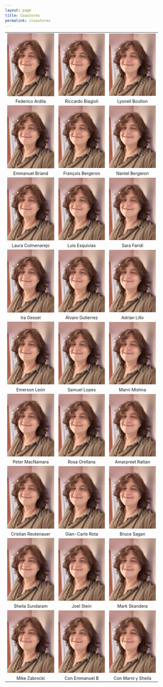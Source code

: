 ```yaml
---
layout: page
title: Coautores
permalink: /coautores
---
```


| | | |
|:-------------------------:|:-------------------------:|:-------------------------:|
|<img width="160"   src="mrosas.jpg"> |  <img width="160"   src="mrosas.jpg"> | <img width="160"   src="mrosas.jpg"> |
| Federico Ardila | Riccardo Biagioli | Lyonell Boulton |
|<img width="160"   src="mrosas.jpg">   | <img width="160"   src="mrosas.jpg"> |<img width="160"  src="mrosas.jpg"> |
| Emmanuel Briand | François Bergeron | Nantel Bergeron |
|<img width="160"  src="mrosas.jpg"> |<img width="160"   src="mrosas.jpg">|<img width="160"   src="mrosas.jpg"> |
| Laura Colmenarejo | Luis Esquivias | Sara Faridi | 
|<img width="160"  src="mrosas.jpg"> |<img width="160"   src="mrosas.jpg">|<img width="160"   src="mrosas.jpg"> |
| Ira Gessel | Álvaro Gutierrez | Adrian Lillo | 
|<img width="160"  src="mrosas.jpg"> |<img width="160"   src="mrosas.jpg">|<img width="160"   src="mrosas.jpg"> |
| Emerson León | Samuel Lopes | Marni Mishna | 
|<img width="160"  src="mrosas.jpg"> |<img width="160"   src="mrosas.jpg">|<img width="160"   src="mrosas.jpg"> |
| Peter MacNamara  | Rosa Orellana | Amarpreet Rattan |
|<img width="160"   src="mrosas.jpg"> |  <img width="160"   src="mrosas.jpg"> | <img width="160"   src="mrosas.jpg"> |
| Cristian Reutenauer  | Gian-Carlo Rota | Bruce Sagan |
|<img width="160"   src="mrosas.jpg"> |  <img width="160"   src="mrosas.jpg"> | <img width="160"   src="mrosas.jpg"> |
| Sheila Sundaram  | Joel Stein | Mark Skandera |
|<img width="160"   src="mrosas.jpg"> |  <img width="160"   src="mrosas.jpg"> | <img width="160"   src="mrosas.jpg"> |
| Mike Zabrocki  | Con Emmanuel B | Con Marni y Sheila |
